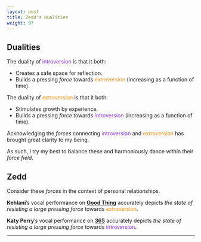 ```yaml
---
layout: post
title: Zedd's dualities
weight: 97
---
```


## Dualities

The duality of <span style="color: BlueViolet;">introversion</span> is that it both:

- Creates a safe space for reflection.
- Builds a pressing _force_ towards <span style="color: DarkOrange;">extroversion</span> (increasing as a function of time).

The duality of <span style="color: DarkOrange;">extroversion</span> is that it both:

- Stimulates growth by experience.
- Builds a pressing _force_ towards <span style="color: BlueViolet;">introversion</span> (increasing as a function of time).

Acknowledging the _forces_ connecting <span style="color: BlueViolet;">introversion</span> and <span style="color: DarkOrange;">extroversion</span> has brought great clarity to my being.

As such, I try my best to balance these and harmoniously dance within their _force field_.

## Zedd

Consider these _forces_ in the context of personal relationships.

**Kehlani**’s vocal performance on [**Good Thing**](https://www.youtube.com/watch?v=CMla2ZIz7-4) accurately depicts _the state of resisting a large pressing force_ towards <span style="color: DarkOrange;">extroversion</span>.

**Katy Perry**’s vocal performance on [**365**](https://www.youtube.com/watch?v=YrbgUtCfnC0) accurately depicts _the state of resisting a large pressing force_ towards <span style="color: BlueViolet;">introversion</span>.

---
